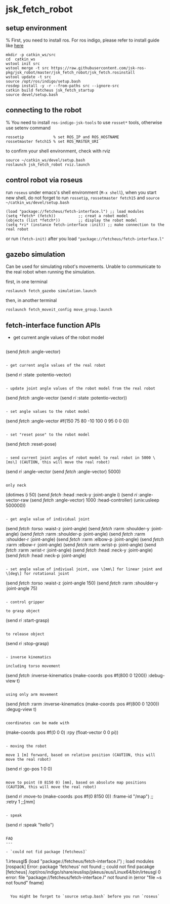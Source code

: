 jsk_fetch_robot
================

setup environment
-----------------
% First, you need to install ros. For ros indigo, please refer to install guide like [here](http://wiki.ros.org/indigo/Installation/Ubuntu)

```
mkdir -p catkin_ws/src
cd  catkin_ws
wstool init src
wstool merge -t src https://raw.githubusercontent.com/jsk-ros-pkg/jsk_robot/master/jsk_fetch_robot/jsk_fetch.rosinstall
wstool update -t src
source /opt/ros/indigo/setup.bash
rosdep install -y -r --from-paths src --ignore-src
catkin build fetcheus jsk_fetch_startup
source devel/setup.bash
```

connecting to the robot
-----------------------

% You need to install `ros-indigo-jsk-tools` to use `rosset*` tools, otherwise use setenv command

```
rossetip             % set ROS_IP and ROS_HOSTNAME
rossetmaster fetch15 % set ROS_MASTER_URI
```

to confirm your shell environment, check with rviz
```
source ~/catkin_ws/devel/setup.bash
roslaunch jsk_fetch_robot rviz.launch
```

control robot via roseus
------------------------

run `roseus` under emacs's shell environment (`M-x shell`), when you start new shell, do not forget to run `rossetip`, `rossetmaster fetch15` and `source ~/catkin_ws/devel/setup.bash`

```
(load "package://fetcheus/fetch-interface.l") ;; load modules
(setq *fetch* (fetch))          ;; creat a robot model
(objects (list *fetch*))        ;; display the robot model
(setq *ri* (instance fetch-interface :init)) ;; make connection to the real robot
```

or run `(fetch-init)` after you load `"package://fetcheus/fetch-interface.l"`

gazebo simulation
------------------------

Can be used for simulating robot's movements. Unable to communicate to the real robot when running the simulation.

first, in one terminal
```
roslaunch fetch_gazebo simulation.launch
```
then, in another terminal
```
roslaunch fetch_moveit_config move_group.launch
```

fetch-interface function APIs
-----------------------------

- get current angle values of the robot model

  ```
(send *fetch* :angle-vector)
  ```

- get current angle values of the real robot

  ```
(send *ri* :state :potentio-vector)
  ```

- update joint angle values of the robot model from the real robot

  ```
(send *fetch* :angle-vector (send *ri* :state :potentio-vector))
  ```

- set angle values to the robot model

  ```
(send *fetch* :angle-vector #f(150 75 80 -10 100 0 95 0 0 0))
  ```

- set "reset pose" to the robot model

  ```
(send *fetch* :reset-pose)
  ```

- send current joint angles of robot model to real robot in 5000 \[ms\] (CAUTION, this will move the real robot)

  ```
(send *ri* :angle-vector (send *fetch* :angle-vector) 5000)
  ```

  only neck
  ```
(dotimes (i 50) (send *fetch* :head :neck-y :joint-angle i) (send *ri* :angle-vector-raw (send *fetch* :angle-vector) 1000 :head-controller) (unix:usleep 500000))
  ```

- get angle value of individual joint
  ```
(send *fetch* :torso :waist-z :joint-angle)
(send *fetch* :rarm :shoulder-y :joint-angle)
(send *fetch* :rarm :shoulder-p :joint-angle)
(send *fetch* :rarm :shoulder-r :joint-angle)
(send *fetch* :rarm :elbow-p :joint-angle)
(send *fetch* :rarm :elbow-r :joint-angle)
(send *fetch* :rarm :wrist-p :joint-angle)
(send *fetch* :rarm :wrist-r :joint-angle)
(send *fetch* :head :neck-y :joint-angle)
(send *fetch* :head :neck-p :joint-angle)
  ```

- set angle value of indiviual joint, use \[mm\] for linear joint and \[deg\] for rotational joint

  ```
(send *fetch* :torso :waist-z :joint-angle 150)
(send *fetch* :rarm :shoulder-y :joint-angle 75)
  ```

- control gripper

  to grasp object
  ```
(send *ri* :start-grasp)
  ```

  to release object
  ```
(send *ri* :stop-grasp)
  ```

- inverse kinematics

  including torso movement
  ```
(send *fetch* :inverse-kinematics (make-coords :pos #f(800 0 1200)) :debug-view t)
  ```

  using only arm movement
  ```
(send *fetch* :rarm :inverse-kinematics (make-coords :pos #f(800 0 1200)) :degug-view t)
  ```

  coordinates can be made with
  ```
  (make-coords :pos #f(0 0 0) :rpy (float-vector 0 0 pi))
  ```

- moving the robot

 move 1 [m] forward, based on relative position (CAUTION, this will move the real robot)
 ```
 (send *ri* :go-pos 1 0 0)
 ```

 move to point (0 8150 0) [mm], based on absolute map positions (CAUTION, this will move the real robot)
 ```
 (send *ri* :move-to (make-coords :pos #f(0 8150 0)) :frame-id "/map") ;; :retry 1 ;;[mm]
 ```

- speak

 ```
  (send *ri* :speak "hello")
 ```

FAQ
---

- `could not fid package [fetcheus]`

  ```
1.irteusgl$ (load "package://fetcheus/fetch-interface.l") ; load modules
[rospack] Error: package 'fetcheus' not found
;; could not find pacakge [fetcheus]
/opt/ros/indigo/share/euslisp/jskeus/eus/Linux64/bin/irteusgl 0 error:  file "package://fetcheus/fetch-interface.l" not found in (error "file ~s not found" fname)
```

  You might be forget to `source setup.bash` before you run `roseus`
